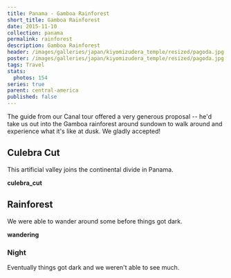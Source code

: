 ```yaml
---
title: Panama - Gamboa Rainforest
short_title: Gamboa Rainforest
date: 2015-11-10
collection: panama
permalink: rainforest
description: Gamboa Rainforest
header: /images/galleries/japan/kiyomizudera_temple/resized/pagoda.jpg
poster: /images/galleries/japan/kiyomizudera_temple/resized/pagoda.jpg
tags: Travel
stats:
  photos: 154
series: true
parent: central-america
published: false
---
```


The guide from our Canal tour offered a very generous proposal -- he'd take us out into the Gamboa rainforest around sundown to walk around and experience what it's like at dusk. We gladly accepted!

## Culebra Cut

This artificial valley joins the continental divide in Panama.

__culebra_cut__

## Rainforest

We were able to wander around some before things got dark.

__wandering__

### Night

Eventually things got dark and we weren't able to see much.
